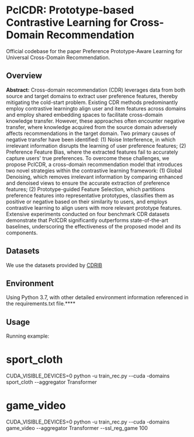# PclCDR: Prototype-based Contrastive Learning for Cross-Domain Recommendation



Official codebase for the paper Preference Prototype-Aware Learning for Universal Cross-Domain Recommendation.



## Overview

**Abstract:** Cross-domain recommendation (CDR) leverages data from both source and target domains to extract user preference features, thereby mitigating the cold-start problem. Existing CDR methods predominantly employ contrastive learningto align user and item features across domains and employ shared embedding spaces to facilitate cross-domain knowledge transfer. However, these approaches often encounter negative transfer, where knowledge acquired from the source domain adversely affects recommendations in the target domain. Two primary causes of negative transfer have been identified: (1) Noise Interference, in which irrelevant information disrupts the learning of user preference features; (2) Preference Feature Bias, where the extracted features fail to accurately capture users' true preferences. To overcome these challenges, we propose PclCDR, a cross-domain recommendation model that introduces two novel strategies within the contrastive learning framework: (1) Global Denoising, which removes irrelevant information by comparing enhanced and denoised views to ensure the accurate extraction of preference features; (2) Prototype-guided Feature Selection, which partitions preference features into representative prototypes, classifies them as positive or negative based on their similarity to users, and employs contrastive learning to align users with more relevant prototype features. Extensive experiments conducted on four benchmark CDR datasets demonstrate that PclCDR significantly outperforms state-of-the-art baselines, underscoring the effectiveness of the proposed model and its components.

## Datasets

We use the datasets provided by [CDRIB](https://github.com/cjx96/CDRIB)

## Environment
Using Python 3.7, with other detailed environment information referenced in the requirements.txt file.****


## Usage

Running example:


# sport_cloth
CUDA_VISIBLE_DEVICES=0  python -u train_rec.py --cuda -domains sport_cloth --aggregator Transformer 


# game_video
CUDA_VISIBLE_DEVICES=0  python -u train_rec.py --cuda -domains game_video --aggregator Transformer --ssl_reg_game 100



